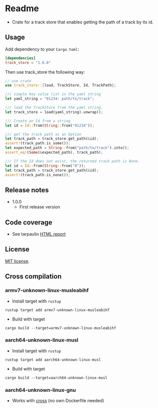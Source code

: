 # Readme

* Crate for a track store that enables getting the path of a track by its id.

## Usage

Add dependency to your `Cargo.toml`:

```toml
[dependencies]
track_store = "1.0.0"
```

Then use track_store the following way:

```rust
// use crate
use track_store::{load, TrackStore, Id, TrackPath};

/// simple key value list in the yaml string
let yaml_string = "01234: path/to/track";

/// load the TrackStore from the yaml string.
let track_store = load(yaml_string).unwrap();

/// Create an Id from a string
let id = Id::from(String::from("01234"));

/// get the track path as an Option
let track_path = track_store.get_path(&id);
assert!(track_path.is_some());
let expected_path = String::from("path/to/track").into();
assert_eq!(Some(&expected_path), track_path);

/// If the Id does not exist, the returned track path is None.
let id = Id::from(String::from("0"));
let track_path = track_store.get_path(&id);
assert!(track_path.is_none());
```

## Release notes

* 1.0.0
  * First release version

## Code coverage

* See tarpaulin [HTML report](../tarpaulin-report.html)

## License

[MIT license](LICENSE).

## Cross compilation

### armv7-unknown-linux-musleabihf

* Install target with `rustup`

```shell
rustup target add armv7-unknown-linux-musleabihf
```

* Build with target

```shell
cargo build --target=armv7-unknown-linux-musleabihf
```

### aarch64-unknown-linux-musl

* Install target with `rustup`

```shell
rustup target add aarch64-unknown-linux-musl
```

* Build with target

```shell
cargo build --target=aarch64-unknown-linux-musl
```

### aarch64-unknown-linux-gnu

* Works with [cross](crates.io/crates/cross) (no own Dockerfile needed)
